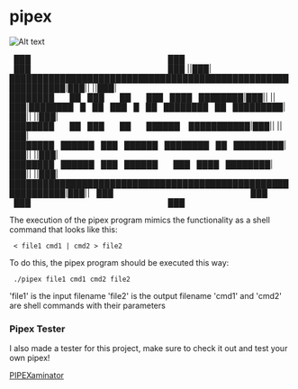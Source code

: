 # pipex

![Alt text](/plaatje-donker)

  ███                                                              ███
  ███                                                              ███
||███|████████████████████████████████████████████████████████████|███||
||███|████████       ██   ███       ██       ███   ████   ████████|███||
||███|████████   █   ██   ███   █   ██   ████████   ██   █████████|███||
||███|████████       ██   ███       ██       ██████    ███████████|███||
||███|████████   ██████   ███   ██████   ████████   ██   █████████|███||
||███|████████   ██████   ███   ██████       ███   ████   ████████|███||
||███|████████████████████████████████████████████████████████████|███||
  ███                                                              ███
  ███                                                              ███

The execution of the pipex program mimics the functionality as a shell command that looks like this:

   ```console
    < file1 cmd1 | cmd2 > file2
   ```

To do this, the pipex program should be executed this way:
   ```console
    ./pipex file1 cmd1 cmd2 file2
   ```

'file1' is the input filename
'file2' is the output filename
'cmd1' and 'cmd2' are shell commands with their parameters

### Pipex Tester
I also made a tester for this project, make sure to check it out and test your own pipex!

[PIPEXaminator](https://github.com/mariadaan/PIPEXaminator)